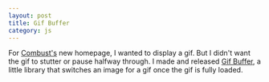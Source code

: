 ```yaml
---
layout: post
title: Gif Buffer
category: js
---
```


For [Combust's](http://combustapp.com) new homepage, I wanted to display a gif. But I didn't want the gif to stutter or pause halfway through. I made and released [Gif Buffer](https://github.com/matthewpalmer/gif-buffer), a little library that switches an image for a gif once the gif is fully loaded.